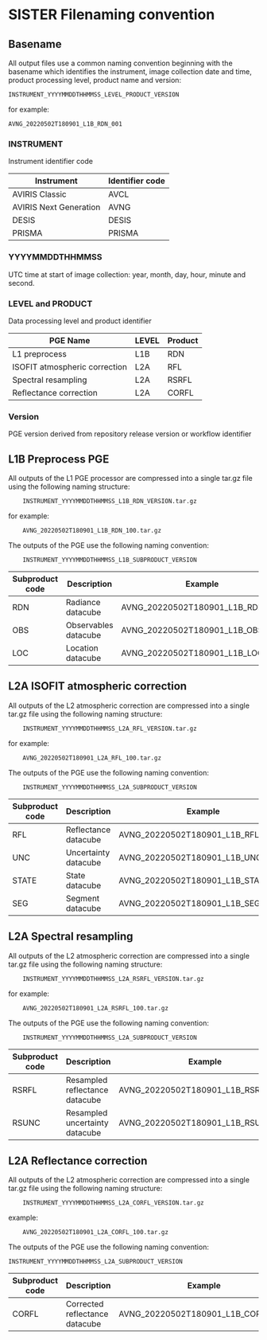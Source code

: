 # SISTER Filenaming convention

## Basename

All output files use a common naming convention beginning with the basename which identifies the instrument, image collection date and time, product processing level, product name and version:

	INSTRUMENT_YYYYMMDDTHHMMSS_LEVEL_PRODUCT_VERSION

for example:

	AVNG_20220502T180901_L1B_RDN_001

### **INSTRUMENT**
Instrument identifier code

| Instrument | Identifier code | 
| ---|---|
| AVIRIS Classic | AVCL |
| AVIRIS Next Generation| AVNG |
| DESIS | DESIS |
| PRISMA| PRISMA |
 
### **YYYYMMDDTHHMMSS** 

UTC time at start of image collection: year, month, day, hour, minute and second.
 
### LEVEL and PRODUCT
 
Data processing level and product identifier
 
| PGE Name | LEVEL | Product | 
| ---|---|---|
| L1 preprocess| L1B | RDN |
| ISOFIT atmospheric correction | L2A | RFL |
| Spectral resampling | L2A | RSRFL |
| Reflectance correction| L2A | CORFL |
 
### Version
PGE version derived from repository release version or workflow identifier
 
 
## L1B Preprocess PGE
All outputs of the L1 PGE processor are compressed into a single tar.gz file using the following naming structure:
 
 		INSTRUMENT_YYYYMMDDTHHMMSS_L1B_RDN_VERSION.tar.gz
 	
for example:

		AVNG_20220502T180901_L1B_RDN_100.tar.gz

 	
The outputs of the PGE use the following naming convention: 

		INSTRUMENT_YYYYMMDDTHHMMSS_L1B_SUBPRODUCT_VERSION
	
| Subproduct code | Description | Example |
| ---|---|---|
| RDN | Radiance datacube | AVNG\_20220502T180901\_L1B\_RDN\_100 | 
| OBS | Observables datacube | AVNG\_20220502T180901\_L1B\_OBS\_100 |
| LOC | Location datacube | AVNG\_20220502T180901\_L1B\_LOC\_100 | 


## L2A ISOFIT atmospheric correction
All outputs of the L2 atmospheric correction are compressed into a single tar.gz file using the following naming structure:
 
 	 	INSTRUMENT_YYYYMMDDTHHMMSS_L2A_RFL_VERSION.tar.gz
for example:

		AVNG_20220502T180901_L2A_RFL_100.tar.gz

The outputs of the PGE use the following naming convention: 

		INSTRUMENT_YYYYMMDDTHHMMSS_L2A_SUBPRODUCT_VERSION
	 	 
| Subproduct code | Description | Example | 
| ---|---|---|
| RFL | Reflectance datacube | AVNG\_20220502T180901\_L1B\_RFL\_100 |
| UNC | Uncertainty datacube | AVNG\_20220502T180901\_L1B\_UNC\_100 | 
| STATE | State datacube | AVNG\_20220502T180901\_L1B\_STATE\_100 | 
| SEG | Segment datacube | AVNG\_20220502T180901\_L1B\_SEG\_100 |


## L2A Spectral resampling
All outputs of the L2 atmospheric correction are compressed into a single tar.gz file using the following naming structure:
 
 	 	INSTRUMENT_YYYYMMDDTHHMMSS_L2A_RSRFL_VERSION.tar.gz
 	 	
for example:

		AVNG_20220502T180901_L2A_RSRFL_100.tar.gz

The outputs of the PGE use the following naming convention: 
 
		INSTRUMENT_YYYYMMDDTHHMMSS_L2A_SUBPRODUCT_VERSION
		
| Subproduct code | Description |  Example | 
| ---|---|---|
| RSRFL | Resampled reflectance datacube | AVNG\_20220502T180901\_L1B\_RSRFL\_100 |
| RSUNC | Resampled uncertainty datacube | AVNG\_20220502T180901\_L1B\_RSUNC\_100 |


## L2A Reflectance correction
All outputs of the L2 atmospheric correction are compressed into a single tar.gz file using the following naming structure:
 
 	 	INSTRUMENT_YYYYMMDDTHHMMSS_L2A_CORFL_VERSION.tar.gz
 	 	
example:

		AVNG_20220502T180901_L2A_CORFL_100.tar.gz	

The outputs of the PGE use the following naming convention: 

	INSTRUMENT_YYYYMMDDTHHMMSS_L2A_SUBPRODUCT_VERSION
	

| Subproduct code | Description | Example | 
| ---|---|---|
| CORFL | Corrected reflectance datacube | AVNG\_20220502T180901\_L1B\_CORFL\_100 |








 
 
 